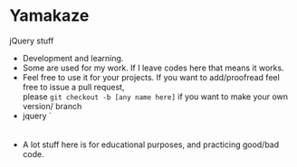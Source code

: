 # Yamakaze
jQuery stuff

- Development and learning.
- Some are used for my work. If I leave codes here that means it works.
- Feel free to use it for your projects. If you want to add/proofread feel free to issue a pull request, <br/>
please `git checkout -b [any name here]` if you want to make your own version/ branch 
- jquery `<script src="https://ajax.googleapis.com/ajax/libs/jquery/2.1.4/jquery.min.js"></script> <br/>
  <link rel="stylesheet" href="https://ajax.googleapis.com/ajax/libs/jqueryui/1.11.4/themes/smoothness/jquery-ui.css"> <br/>
  <script src="https://ajax.googleapis.com/ajax/libs/jqueryui/1.11.4/jquery-ui.min.js"></script> <br/>
- A lot stuff here is for educational purposes, and practicing good/bad code.
